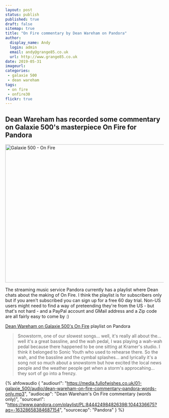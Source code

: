 ```yaml
---
layout: post
status: publish
published: true
draft: false
sitemap: true
title: "On Fire commentary by Dean Wareham on Pandora"
author:
  display_name: Andy
  login: admin
  email: andy@grange85.co.uk
  url: http://www.grange85.co.uk
date: 2019-05-31
imageurl: 
categories:
 - galaxie 500
 - dean wareham
tags:
 - on fire
 - onfire30
flickr: true
---
```

## Dean Wareham has recorded some commentary on Galaxie 500's masterpiece On Fire for Pandora

<a data-flickr-embed="true"  href="https://www.flickr.com/photos/grange85/14966010204/in/photolist-2g4iCWS-psWdjt-oNuHqG-Rb46d4-2dib5rW-2bMbbwH-2bBJXcg-MEniNo-Q4c6BD-CmbUHa-qbZ9qj-pwMyUg-qrghG1-dQ8t3z-dQ84ZX-5H4mv9" title="Galaxie 500 - On Fire"><img src="https://live.staticflickr.com/3943/14966010204_c004905dfe_c.jpg" width="800" height="439" alt="Galaxie 500 - On Fire"></a>

The streaming music service Pandora currently has a playlist where Dean chats about the making of On Fire. I think the playlist is for subscribers only but if you aren't subscribed you can sign up for a free 60 day trial. Non-US users might need to find a way of preteending they're from the US - but that's not hard - and a PayPal account and GMail address and a Zip code are all fairly easy to come by :)

<a href="https://www.pandora.com/playlist/PL:844424984826398:1044336675?ag=-16328658384687154">Dean Wareham on Galaxie 500's On Fire</a> playlist on Pandora

> Snowstorm, one of our slowest songs&hellip; well, it's really all about the&hellip; well it's a great bassline, and the wah pedal, I was playing a wah-wah pedal because there happened to be one sitting at Kramer's studio. I think it belonged to Sonic Youth who used to rehearse there. So the wah, and the bassline and the cymbal splashes&hellip; and lyrically it's a song not so much about a snowstorm but how excited the local news people and the weather people get when a storm's approcahing&hellip; they sort of go into a frenzy.


 {% ahfowaudio {
  "audiourl": "https://media.fullofwishes.co.uk/01-galaxie_500/audio/dean-wareham-on-fire-commentary-pandora-words-only.mp3",
  "audiocap": "Dean Wareham's On Fire commentary (words only)",
  "sourceurl": "https://www.pandora.com/playlist/PL:844424984826398:1044336675?ag=-16328658384687154",
  "sourcecap": "Pandora"
  } %}